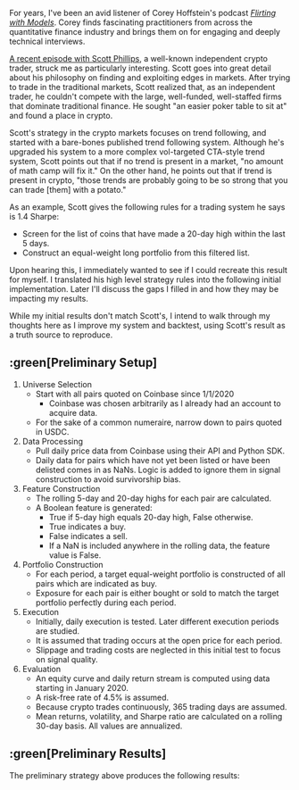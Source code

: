 <!---
# Outline
1. Wanted to investigate the strat
2. Results with annualized vol
3. Breakdown of IID assumption for annualized vol
4. Autocorrelation study
5. New results
6. Look into slippage
7. Possible reasons for sharp shortfall
   - Universe selection
-->

For years, I've been an avid listener of Corey Hoffstein's podcast _[Flirting with Models](https://podcasts.apple.com/us/podcast/flirting-with-models/id1402620531)_. Corey finds fascinating practitioners 
from across the quantitative finance industry and brings them on for engaging and deeply technical interviews. 

[A recent episode with Scott Phillips](https://podcasts.apple.com/us/podcast/scott-phillips-finding-ugly-edges-in-crypto-markets-s7e15/id1402620531?i=1000697301707), a well-known independent crypto trader, struck me as particularly interesting. Scott goes into great detail about his philosophy on finding and exploiting edges in markets. After 
trying to trade in the traditional markets, Scott realized that, as an independent trader, he couldn't compete with the large, well-funded, well-staffed firms that dominate traditional finance. He sought "an easier 
poker table to sit at" and found a place in crypto.

Scott's strategy in the crypto markets focuses on trend following, and started with a bare-bones published trend following system. Although he's upgraded his system to a more complex vol-targeted 
CTA-style trend system, Scott points out that if no trend is present in a market, "no amount of math camp will fix it." On the other hand, he points out that if trend is present in crypto, "those trends are probably 
going to be so strong that you can trade [them] with a potato."

As an example, Scott gives the following rules for a trading system he says is 1.4 Sharpe:
- Screen for the list of coins that have made a 20-day high within the last 5 days.
- Construct an equal-weight long portfolio from this filtered list.

Upon hearing this, I immediately wanted to see if I could recreate this result for myself. I translated his high level strategy rules into the following initial implementation. Later I'll discuss the gaps I filled in 
and how they may be impacting my results.

While my initial results don't match Scott's, I intend to walk through my thoughts here as I improve my system and backtest, using Scott's result as a truth source to reproduce. 

## :green[Preliminary Setup]

1. Universe Selection
   - Start with all pairs quoted on Coinbase since 1/1/2020
     - Coinbase was chosen arbitrarily as I already had an account to acquire data.
   - For the sake of a common numeraire, narrow down to pairs quoted in USDC.
2. Data Processing
   - Pull daily price data from Coinbase using their API and Python SDK.
   - Daily data for pairs which have not yet been listed or have been delisted comes in as NaNs. Logic is added to ignore them in signal construction to avoid survivorship bias.
3. Feature Construction
   - The rolling 5-day and 20-day highs for each pair are calculated.
   - A Boolean feature is generated: 
     - True if 5-day high equals 20-day high, False otherwise. 
     - True indicates a buy.
     - False indicates a sell.
     - If a NaN is included anywhere in the rolling data, the feature value is False.
4. Portfolio Construction
   - For each period, a target equal-weight portfolio is constructed of all pairs which are indicated as buy.
   - Exposure for each pair is either bought or sold to match the target portfolio perfectly during each period.
5. Execution
   - Initially, daily execution is tested. Later different execution periods are studied.
   - It is assumed that trading occurs at the open price for each period.
   - Slippage and trading costs are neglected in this initial test to focus on signal quality.
6. Evaluation
   - An equity curve and daily return stream is computed using data starting in January 2020.
   - A risk-free rate of 4.5% is assumed.
   - Because crypto trades continuously, 365 trading days are assumed.
   - Mean returns, volatility, and Sharpe ratio are calculated on a rolling 30-day basis. All values are annualized.

## :green[Preliminary Results]
The preliminary strategy above produces the following results: